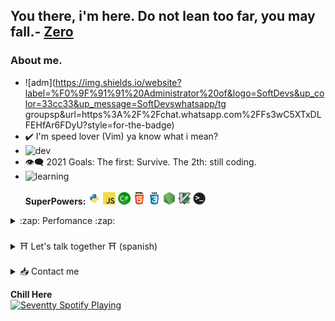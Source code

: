 ## You there, i'm here. Do not lean too far, you may fall.- [Zero](https://www.github.com/Seventty)

### About me.

- ![adm](https://img.shields.io/website?label=%F0%9F%91%91%20Administrator%20of&logo=SoftDevs&up_color=33cc33&up_message=SoftDevswhatsapp/tg groupsp&url=https%3A%2F%2Fchat.whatsapp.com%2FFs3wC5XTxDLFEHfAr6FDyU?style=for-the-badge)
- ✔️ I'm speed lover (Vim) ya know what i mean?
- ![dev](https://img.shields.io/badge/🚧%20Developing%20high%20technology-but%20hidden-lightgrey?style=for-the-badge)
- 👁️‍🗨️ 2021 Goals: The first: Survive. The 2th: still coding.
- ![learning](https://img.shields.io/badge/🌱Learning-Javascript/node-brightgreen?style=for-the-badge)
<br /><br />
**SuperPowers:**
<code><img height="20" src="https://raw.githubusercontent.com/github/explore/80688e429a7d4ef2fca1e82350fe8e3517d3494d/topics/python/python.png"></code>
<code><img height="20" src="https://raw.githubusercontent.com/github/explore/80688e429a7d4ef2fca1e82350fe8e3517d3494d/topics/javascript/javascript.png"></code>
<code><img height="20" src="https://raw.githubusercontent.com/github/explore/80688e429a7d4ef2fca1e82350fe8e3517d3494d/topics/csharp/csharp.png"></code>
<code><img height="20" src="https://raw.githubusercontent.com/github/explore/80688e429a7d4ef2fca1e82350fe8e3517d3494d/topics/html/html.png"></code>
<code><img height="20" src="https://raw.githubusercontent.com/github/explore/80688e429a7d4ef2fca1e82350fe8e3517d3494d/topics/css/css.png"></code>
<code><img height="20" src="https://raw.githubusercontent.com/github/explore/80688e429a7d4ef2fca1e82350fe8e3517d3494d/topics/nodejs/nodejs.png"></code>
<code><img height="20" src="https://raw.githubusercontent.com/github/explore/80688e429a7d4ef2fca1e82350fe8e3517d3494d/topics/vim/vim.png"></code>
<code><img height="20" src="https://raw.githubusercontent.com/github/explore/80688e429a7d4ef2fca1e82350fe8e3517d3494d/topics/terminal/terminal.png"></code>

<details>
  <summary>:zap: Perfomance :zap:</summary>

  <img alt="Seventty's github status" src="https://github-readme-stats.codestackr.vercel.app/api?username=Seventty&show_icons=true&theme=radical" />
  <img alt="Seventty's github status" src="https://github-readme-stats.vercel.app/api/top-langs/?username=Seventty&layout=compact&theme=radical" />
<br />
<br />
</details>
<br />
<details>
  <summary>⛩️ Let's talk together ⛩️ (spanish)</summary>

  [<img align="left" alt="SoftDevs | YouTube click a distancia p1" width="22px" src="https://cdn.jsdelivr.net/npm/simple-icons@v3/icons/youtube.svg" />][p1]Software Devs: A un click de distancia p1.<br>
  [<img align="left" alt="SoftDevs | YouTube click a distancia p2" width="22px" src="https://cdn.jsdelivr.net/npm/simple-icons@v3/icons/youtube.svg" />][p2]Software Devs: A un click de distancia p2.<br>
  [<img align="left" alt="SoftDevs | YouTube click a distancia p3" width="22px" src="https://cdn.jsdelivr.net/npm/simple-icons@v3/icons/youtube.svg" />][p3]Software Devs: A un click de distancia p3.
<br />
<br />

</details>
<br />
<details>
  <summary>📥 Contact me</summary>

[<img align="left" alt="my contact | ws" width="22px" src="https://cdn.jsdelivr.net/npm/simple-icons@v3/icons/whatsapp.svg" />][whatsapp]

[<img align="left" alt="my contact | tg" width="22px" src="https://cdn.jsdelivr.net/npm/simple-icons@v3/icons/telegram.svg" />][telegram]

[<img align="left" alt="SoftDevs | YouTube" width="22px" src="https://cdn.jsdelivr.net/npm/simple-icons@v3/icons/youtube.svg" />][youtube]

<br />
<br />

</details>

**Chill Here** 
<br/>
[<img src="https://now-playing-codestackr.vercel.app/api/spotify-playing" alt="Seventty Spotify Playing" width="350" />](https://open.spotify.com/playlist/6eyPkbnj6umhnPbAx2CC61?si=ib104ioUREmUMkLyAW4MMw)

[youtube]: https://www.youtube.com/channel/UCmJN2QqO9E9uYZue5zMlniQ

[p1]: https://youtu.be/vr0-074Ccu4
[p2]: https://youtu.be/Ov13YBchfG4
[p3]: https://youtu.be/ZFFY1jMvicI

[whatsapp]: https://api.whatsapp.com/send/?phone=18295567199&text=i+got+u+from+github&app_absent=0

[softdevsws]: https://chat.whatsapp.com/Fs3wC5XTxDLFEHfAr6FDyU

[telegram]: https://t.me/ZeroSeventty
